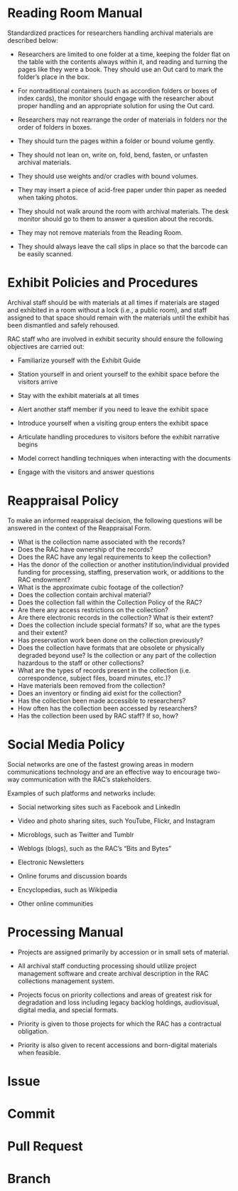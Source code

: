 # Reading Room Manual

Standardized practices for researchers handling archival materials are described below:

* Researchers are limited to one folder at a time, keeping the folder flat on the table with the contents always within it, and reading and turning the pages like they were a book. They should use an Out card to mark the folder’s place in the box.

* For nontraditional containers (such as accordion folders or boxes of index cards), the monitor should engage with the researcher about proper handling and an appropriate solution for using the Out card.
* Researchers may not rearrange the order of materials in folders nor the order of folders in boxes.

* They should turn the pages within a folder or bound volume gently.

* They should not lean on, write on, fold, bend, fasten, or unfasten archival materials.

* They should use weights and/or cradles with bound volumes.

* They may insert a piece of acid-free paper under thin paper as needed when taking photos.

* They should not walk around the room with archival materials. The desk monitor should go to them to answer a question about the records.

* They may not remove materials from the Reading Room.

* They should always leave the call slips in place so that the barcode can be easily scanned.


# Exhibit Policies and Procedures

Archival staff should be with materials at all times if materials are staged and exhibited in a room without a lock (i.e., a public room), and staff assigned to that space should remain with the materials until the exhibit has been dismantled and safely rehoused.

RAC staff who are involved in exhibit security should ensure the following objectives are carried out:

* Familiarize yourself with the Exhibit Guide

* Station yourself in and orient yourself to the exhibit space before the visitors arrive

* Stay with the exhibit materials at all times

* Alert another staff member if you need to leave the exhibit space

* Introduce yourself when a visiting group enters the exhibit space

* Articulate handling procedures to visitors before the exhibit narrative begins

* Model correct handling techniques when interacting with the documents

* Engage with the visitors and answer questions


# Reappraisal Policy

To make an informed reappraisal decision, the following questions will be answered in the context of the Reappraisal Form.
-   What is the collection name associated with the records?
-   Does the RAC have ownership of the records?
-   Does the RAC have any legal requirements to keep the collection?
-   Has the donor of the collection or another institution/individual
    provided funding for processing, staffing, preservation work, or
    additions to the RAC endowment?
-   What is the approximate cubic footage of the collection?
-   Does the collection contain archival material?
-   Does the collection fall within the Collection Policy of the RAC?
-   Are there any access restrictions on the collection?
-   Are there electronic records in the collection? What is their
    extent?
-   Does the collection include special formats? If so, what are the
    types and their extent?
-   Has preservation work been done on the collection previously?
-   Does the collection have formats that are obsolete or physically
    degraded beyond use? Is the collection or any part of the collection
    hazardous to the staff or other collections?
-   What are the types of records present in the collection (i.e.
    correspondence, subject files, board minutes, etc.)?
-   Have materials been removed from the collection?
-   Does an inventory or finding aid exist for the collection?
-   Has the collection been made accessible to researchers?
-   How often has the collection been accessed by researchers?
-   Has the collection been used by RAC staff? If so, how?

# Social Media Policy

Social networks are one of the fastest growing areas in modern communications technology and are an effective way to encourage two-way communication with the RAC’s stakeholders.

Examples of such platforms and networks include:

- Social networking sites such as Facebook and LinkedIn

- Video and photo sharing sites, such YouTube, Flickr, and Instagram

- Microblogs, such as Twitter and Tumblr

- Weblogs (blogs), such as the RAC’s “Bits and Bytes”

- Electronic Newsletters

- Online forums and discussion boards

- Encyclopedias, such as Wikipedia

- Other online communities


# Processing Manual


- Projects are assigned primarily by accession or in small sets of
    material.

- All archival staff conducting processing should utilize project
    management software and create archival description in the RAC
    collections management system.

- Projects focus on priority collections and areas of greatest risk
    for degradation and loss including legacy backlog holdings,
    audiovisual, digital media, and special formats.

- Priority is given to those projects for which the RAC has a
    contractual obligation.

- Priority is also given to recent accessions and born-digital
    materials when feasible.

# Issue

# Commit

# Pull Request

# Branch

